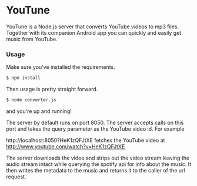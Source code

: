 # YouTune

YouTune is a Node.js server that converts YouTube videos to mp3 files. Together with its companion Android app you can quickly and easily get music from YouTube.

### Usage

Make sure you've installed the requirements.

```sh
$ npm install
```

Then usage is pretty straight forward.

```sh
$ node converter.js
```

and you're up and running!

The server by default runs on port 8050. The server accepts calls on this port and takes the query parameter as the YouTube video id. For example

http://localhost:8050?HeK1zQFJtXE fetches the YouTube video at http://www.youtube.com/watch?v=HeK1zQFJtXE

The server downloads the video and strips out the video stream leaving the audio stream intact while querying the spotify api for info about the music. It then writes the metadata to the music and returns it to the caller of the url request.
